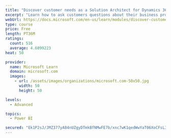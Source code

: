 ```yaml
---
title: "Discover customer needs as a Solution Architect for Dynamics 365 and Power Platform"
excerpt: "Learn how to ask customers questions about their business processes and feature requirements to create a viable solution."
webUrl: https://docs.microsoft.com/en-us/learn/modules/discover-customer-needs/
type: course
price: Free
length: PT36M
ratings:
  count: 516
  average: 4.6899223
heat: 50

provider:
  name: Microsoft Learn
  domain: microsoft.com
  images:
    - url: /assets/images/organizations/microsoft.com-50x50.jpg
      width: 50
      height: 50

levels:
  - Advanced

topics:
  - Power BI

secured: "Ek1P2sJ/JMZ377yA84nUZgyDTmkBfNMwFE7b/xnc7wK1qedWwYaT06XoCFsL3lOdyWk6kY0TPsJ9arX7NvcfBxfKqcwQWbH/MZlant8ObuhaknWYMHW3PJW0ZiePnvbwjFymg1E6L3zSnd5kzE1YrCRq9ry2Xkkskjwh8s3enI5PEGgOf2ss5lQ+uiur4IBd/7dCPXRHgaTUoEzX6LY0aYDWHhwKbLTUXDq608JkKjK9LS+HNrH3qO6ixItogN1OvGF2eylis9tgVvP9ZnfcOfBLjLYOGboPN6v61bRvxRBKBADrn1qA89QiGwBAQBI5LCIr8muK3db5ztNzM2EBdmk3Io/s6rX5w+lBLTvxzi+nSBgSenpeHURKRa9MZ7MfXWGWP7+0bFVG0csizDnhWdNF/iTygiqvRMex7bNqYTM=;AN5pVioUKMgoAA6V7BMznw=="
---
```


